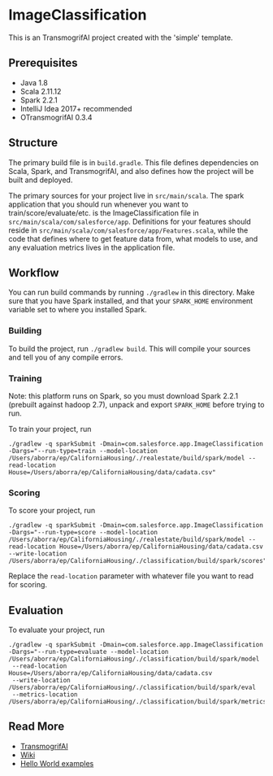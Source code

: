 # ImageClassification

This is an TransmogrifAI project created with the 'simple' template.

## Prerequisites

- Java 1.8
- Scala 2.11.12
- Spark 2.2.1
- IntelliJ Idea 2017+ recommended
- OTransmogrifAI 0.3.4


## Structure

The primary build file is in `build.gradle`.
This file defines dependencies on Scala, Spark, and TransmogrifAI, and also defines how the project will be built
and deployed.

The primary sources for your project live in `src/main/scala`.
The spark application that you should run whenever you want to train/score/evaluate/etc. is the ImageClassification
file in `src/main/scala/com/salesforce/app`.
Definitions for your features should reside in `src/main/scala/com/salesforce/app/Features.scala`, while the code that defines
where to get feature data from, what models to use, and any evaluation metrics lives in the application file.

## Workflow

You can run build commands by running `./gradlew` in this directory. Make sure that you have Spark installed, and that your
`SPARK_HOME` environment variable set to where you installed Spark.

### Building
To build the project, run `./gradlew build`. This will compile your sources and tell you of any compile errors.

### Training

Note: this platform runs on Spark, so you must download Spark 2.2.1 (prebuilt against hadoop 2.7), unpack and export `SPARK_HOME` before trying to run.

To train your project, run

```
./gradlew -q sparkSubmit -Dmain=com.salesforce.app.ImageClassification -Dargs="--run-type=train --model-location /Users/aborra/ep/CaliforniaHousing/./realestate/build/spark/model --read-location House=/Users/aborra/ep/CaliforniaHousing/data/cadata.csv"
```

### Scoring
To score your project, run

```
./gradlew -q sparkSubmit -Dmain=com.salesforce.app.ImageClassification -Dargs="--run-type=score --model-location /Users/aborra/ep/CaliforniaHousing/./realestate/build/spark/model --read-location House=/Users/aborra/ep/CaliforniaHousing/data/cadata.csv
--write-location /Users/aborra/ep/CaliforniaHousing/./classification/build/spark/scores"
```

Replace the `read-location` parameter with whatever file you want to read for scoring.

## Evaluation
To evaluate your project, run

```
./gradlew -q sparkSubmit -Dmain=com.salesforce.app.ImageClassification -Dargs="--run-type=evaluate --model-location /Users/aborra/ep/CaliforniaHousing/./classification/build/spark/model
 --read-location House=/Users/aborra/ep/CaliforniaHousing/data/cadata.csv
 --write-location /Users/aborra/ep/CaliforniaHousing/./classification/build/spark/eval
 --metrics-location /Users/aborra/ep/CaliforniaHousing/./classification/build/spark/metrics"
```

## Read More

- [TransmogrifAI](https://github.com/salesforce/TransmogrifAI)
- [Wiki](https://github.com/salesforce/TransmogrifAI/wiki)
- [Hello World examples](https://github.com/salesforce/TransmogrifAI/tree/master/helloworld)
